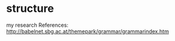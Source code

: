 # structure
my research
References:<br>
http://babelnet.sbg.ac.at/themepark/grammar/grammarindex.htm
